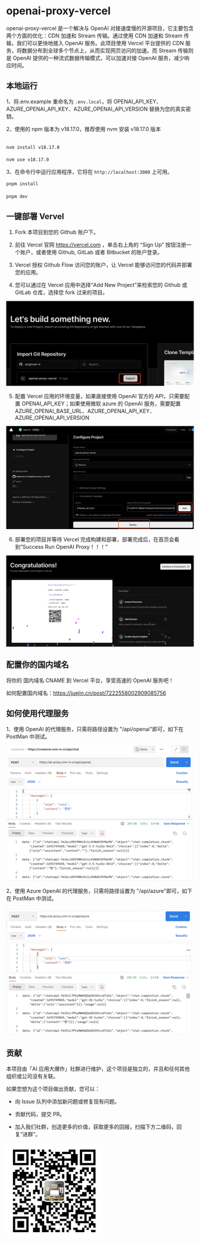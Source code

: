 # openai-proxy-vercel

openai-proxy-vercel 是一个解决与 OpenAI 对接速度慢的开源项目，它主要包含两个方面的优化：CDN 加速和 Stream 传输。通过使用 CDN 加速和 Stream 传输，我们可以更快地接入 OpenAI 服务。此项目使用 Vercel 平台提供的 CDN 服务，将数据分布到全球多个节点上，从而实现网页访问的加速。而 Stream 传输则是 OpenAI 提供的一种流式数据传输模式，可以加速对接 OpenAI 服务，减少响应时间。

## 本地运行

1、将.env.example 重命名为 `.env.local`，将 OPENAI_API_KEY、AZURE_OPENAI_API_KEY、AZURE_OPENAI_API_VERSION 替换为您的真实密钥。

2、使用的 npm 版本为 v18.17.0，推荐使用 nvm 安装 v18.17.0 版本

```bash

nvm install v18.17.0

nvm use v18.17.0

```

3、在命令行中运行应用程序，它将在 `http://localhost:3000` 上可用。

```bash
pnpm install

pnpm dev
```

## 一键部署 Vervel

1. Fork 本项目到您的 Github 账户下。

2. 前往 Vercel 官网 https://vercel.com ，单击右上角的 “Sign Up” 按钮注册一个账户，或者使用 Github, GitLab 或者 Bitbucket 的账户登录。

3. Vercel 授权 Github Flow 访问您的账户，让 Vercel 能够访问您的代码并部署您的应用。

4. 您可以通过在 Vercel 应用中选择“Add New Project”来检索您的 Github 或 GitLab 仓库，选择您 fork 过来的项目。

![](./assets/4.png)

5. 配置 Vercel 应用的环境变量，如果直接使用 OpenAI 官方的 API，只需要配置 OPENAI_API_KEY；如果使用微软 azure 的 OpenAI 服务，需要配置 AZURE_OPENAI_BASE_URL、AZURE_OPENAI_API_KEY、AZURE_OPENAI_API_VERSION

![](./assets/5.png)

6. 部署您的项目并等待 Vercel 完成构建和部署，部署完成后，在首页会看到“Success Run OpenAI Proxy！！！”

![](./assets/6.png)

## 配置你的国内域名

将你的 国内域名 CNAME 到 Vercel 平台，享受高速的 OpenAI 服务吧！

如何配置国内域名：https://juejin.cn/post/7222558002909085756

## 如何使用代理服务

1、使用 OpenAI 的代理服务，只需将路径设置为 "/api/openai"即可，如下在 PostMan 中测试。

![](./assets/7.png)

2、使用 Azure OpenAI 的代理服务，只需将路径设置为 "/api/azure"即可，如下在 PostMan 中测试。

![](./assets/8.png)

## 贡献

本项目由「AI 应用大爆炸」社群进行维护，这个项目是独立的，并且和任何其他组织或公司没有关联。

如果您想为这个项目做出贡献，您可以：

- 向 Issue 队列中添加新问题或修复现有问题。

- 贡献代码，提交 PR。

- 加入我们社群，创造更多的价值，获取更多的回报，扫描下方二维码，回复“进群”。

![](./public/chat-group.png)

